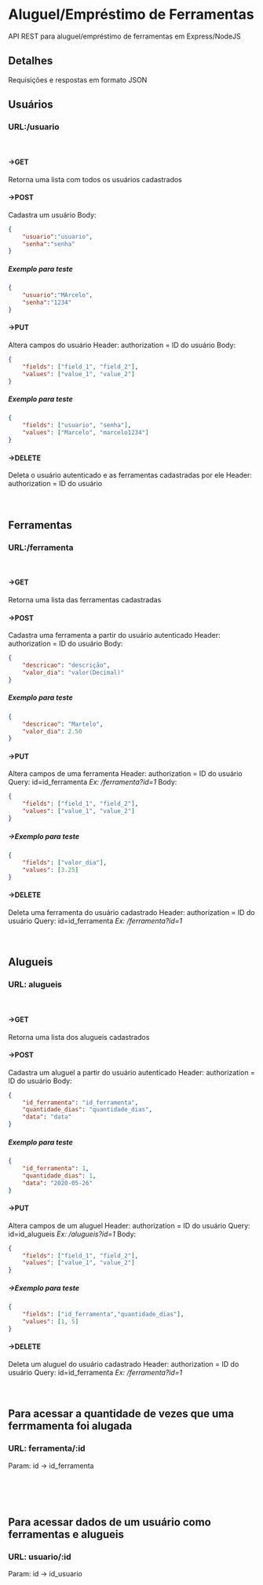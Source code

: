 # Aluguel/Empréstimo de Ferramentas
 API REST para aluguel/empréstimo de ferramentas em Express/NodeJS

## Detalhes
Requisições e respostas em formato JSON

## Usuários

### URL:/usuario
</br>

#### ->GET
Retorna uma lista com todos os usuários cadastrados

#### ->POST
Cadastra um usuário
Body:
```JSON
{
    "usuario":"usuario",
    "senha":"senha"
}
```
##### Exemplo para teste
```JSON
{
    "usuario":"MArcelo",
    "senha":"1234"
}
```



#### ->PUT
Altera campos do usuário
Header: authorization = ID do usuário
Body:
```JSON
{
    "fields": ["field_1", "field_2"],
    "values": ["value_1", "value_2"]
}
```

##### Exemplo para teste
```JSON
{
    "fields": ["usuario", "senha"],
    "values": ["Marcelo", "marcelo1234"]
}
```

#### ->DELETE
Deleta o usuário autenticado e as ferramentas cadastradas por ele
Header: authorization = ID do usuário
</br>
</br>
</br>

## Ferramentas

### URL:/ferramenta
</br>

#### ->GET
Retorna uma lista das ferramentas cadastradas

#### ->POST
Cadastra uma ferramenta a partir do usuário autenticado
Header: authorization = ID do usuário
Body:
```JSON
{
    "descricao": "descrição",
    "valor_dia": "valor(Decimal)"
}
```
##### Exemplo para teste
```JSON
{
    "descricao": "Martelo",
    "valor_dia": 2.50
}
```



#### ->PUT
Altera campos de uma ferramenta
Header: authorization = ID do usuário
Query: id=id_ferramenta *Ex: /ferramenta?id=1*
Body:
```JSON
{
    "fields": ["field_1", "field_2"],
    "values": ["value_1", "value_2"]
}
```

##### ->Exemplo para teste
```JSON
{
    "fields": ["valor_dia"],
    "values": [3.25]
}
```


#### ->DELETE
Deleta uma ferramenta do usuário cadastrado
Header: authorization = ID do usuário
Query: id=id_ferramenta *Ex: /ferramenta?id=1*
</br>
</br>
</br>

## Alugueis

### URL: alugueis
</br>

#### ->GET
Retorna uma lista dos alugueis cadastrados

#### ->POST
Cadastra um aluguel a partir do usuário autenticado
Header: authorization = ID do usuário
Body:
```JSON
{
	"id_ferramenta": "id_ferramenta",
	"quantidade_dias": "quantidade_dias",
	"data": "data"
}
```
##### Exemplo para teste
```JSON
{
	"id_ferramenta": 1,
	"quantidade_dias": 1,
	"data": "2020-05-26"
}
```



#### ->PUT
Altera campos de um aluguel
Header: authorization = ID do usuário
Query: id=id_alugueis *Ex: /alugueis?id=1*
Body:
```JSON
{
    "fields": ["field_1", "field_2"],
    "values": ["value_1", "value_2"]
}
```

##### ->Exemplo para teste
```JSON
{
    "fields": ["id_ferramenta","quantidade_dias"],
    "values": [1, 5]
}
```


#### ->DELETE
Deleta um aluguel do usuário cadastrado
Header: authorization = ID do usuário
Query: id=id_ferramenta *Ex: /ferramenta?id=1*
</br>
</br>
</br>

## Para acessar a quantidade de vezes que uma ferrmamenta foi alugada
### URL: ferramenta/:id

Param: id -> id_ferramenta

</br>
</br>
</br>

## Para acessar dados de um usuário como ferramentas e alugueis
### URL: usuario/:id

Param: id -> id_usuario